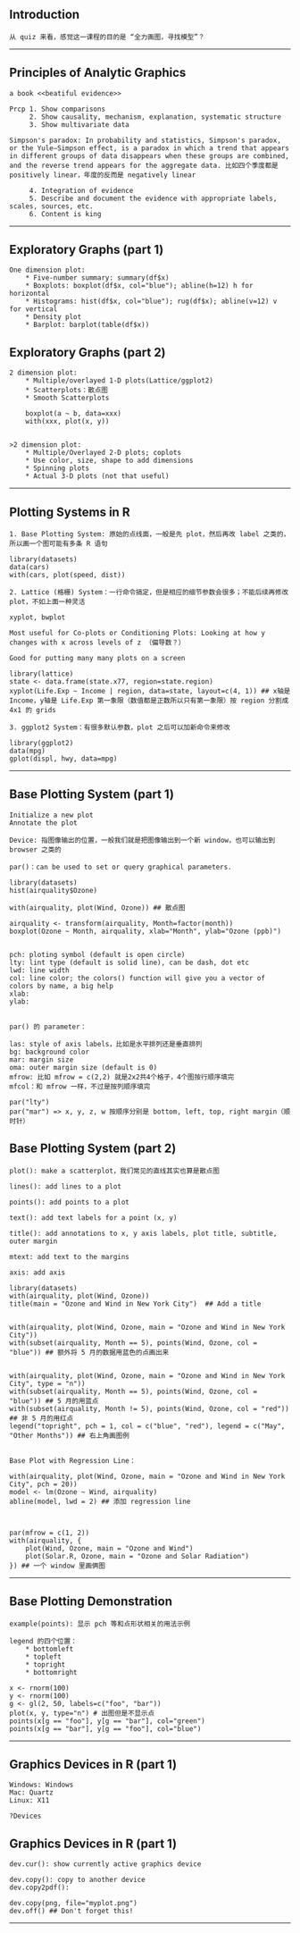 ## Introduction
	
	从 quiz 来看，感觉这一课程的目的是 “全力画图，寻找模型”？

-----
	
## Principles of Analytic Graphics

	a book <<beatiful evidence>>

	Prcp 1. Show comparisons
		 2. Show causality, mechanism, explanation, systematic structure
		 3. Show multivariate data
	
	Simpson's paradox: In probability and statistics, Simpson's paradox, or the Yule–Simpson effect, is a paradox in which a trend that appears in different groups of data disappears when these groups are combined, and the reverse trend appears for the aggregate data. 比如四个季度都是 positively linear，年度的反而是 negatively linear
	
		 4. Integration of evidence
		 5. Describe and document the evidence with appropriate labels, scales, sources, etc.
		 6. Content is king
	
-----

## Exploratory Graphs (part 1)	
	
	One dimension plot:
		* Five-number summary: summary(df$x)
		* Boxplots: boxplot(df$x, col="blue"); abline(h=12) h for horizontal
		* Histograms: hist(df$x, col="blue"); rug(df$x); abline(v=12) v for vertical
		* Density plot
		* Barplot: barplot(table(df$x))
	
## Exploratory Graphs (part 2)	
	
	2 dimension plot:
		* Multiple/overlayed 1-D plots(Lattice/ggplot2)
		* Scatterplots：散点图
		* Smooth Scatterplots
		
		boxplot(a ~ b, data=xxx)
		with(xxx, plot(x, y))
		
		
	>2 dimension plot:
		* Multiple/Overlayed 2-D plots; coplots
		* Use color, size, shape to add dimensions
		* Spinning plots
		* Actual 3-D plots (not that useful)
	
-----
	
## Plotting Systems in R
	
	1. Base Plotting System: 原始的点线面，一般是先 plot，然后再改 label 之类的，所以画一个图可能有多条 R 语句
	
	library(datasets)
	data(cars)
	with(cars, plot(speed, dist))
	
	2. Lattice (格栅) System：一行命令搞定，但是相应的细节参数会很多；不能后续再修改 plot，不如上面一种灵活
	
	xyplot, bwplot
	
	Most useful for Co-plots or Conditioning Plots: Looking at how y changes with x across levels of z （偏导数？）
	
	Good for putting many many plots on a screen
	
	library(lattice)
	state <- data.frame(state.x77, region=state.region)
	xyplot(Life.Exp ~ Income | region, data=state, layout=c(4, 1)) ## x轴是 Income，y轴是 Life.Exp 第一象限（数值都是正数所以只有第一象限）按 region 分割成 4x1 的 grids 
	
	3. ggplot2 System：有很多默认参数，plot 之后可以加新命令来修改
	
	library(ggplot2)
	data(mpg)
	gplot(displ, hwy, data=mpg)
	
-----
	
## Base Plotting System (part 1)
	
	Initialize a new plot
	Annotate the plot
	
	Device: 指图像输出的位置，一般我们就是把图像输出到一个新 window，也可以输出到 browser 之类的
	
	par()：can be used to set or query graphical parameters.
	
	library(datasets)
	hist(airquality$Ozone)
	
	with(airquality, plot(Wind, Ozone)) ## 散点图
	
	airquality <- transform(airquality, Month=factor(month))
	boxplot(Ozone ~ Month, airquality, xlab="Month", ylab="Ozone (ppb)")
	
	
	pch: ploting symbol (default is open circle)
	lty: lint type (default is solid line), can be dash, dot etc
	lwd: line width
	col: line color; the colors() function will give you a vector of colors by name, a big help
	xlab:
	ylab:
	
	
	par() 的 parameter：
	
	las: style of axis labels，比如是水平排列还是垂直排列
	bg: background color
	mar: margin size
	oma: outer margin size (default is 0)
	mfrow: 比如 mfrow = c(2,2) 就是2x2共4个格子，4个图按行顺序填完
	mfcol：和 mfrow 一样，不过是按列顺序填完
	
	par("lty")
	par("mar") => x, y, z, w 按顺序分别是 bottom, left, top, right margin（顺时针）
	
## Base Plotting System (part 2)

	plot(): make a scatterplot，我们常见的直线其实也算是散点图
	
	lines(): add lines to a plot
	
	points(): add points to a plot
	
	text(): add text labels for a point (x, y)
	
	title(): add annotations to x, y axis labels, plot title, subtitle, outer margin
	
	mtext: add text to the margins
	
	axis: add axis
	
	library(datasets)
	with(airquality, plot(Wind, Ozone))
	title(main = "Ozone and Wind in New York City")  ## Add a title
	
	
	with(airquality, plot(Wind, Ozone, main = "Ozone and Wind in New York City"))
	with(subset(airquality, Month == 5), points(Wind, Ozone, col = "blue")) ## 额外将 5 月的数据用蓝色的点画出来
	
	
	with(airquality, plot(Wind, Ozone, main = "Ozone and Wind in New York City", type = "n"))
	with(subset(airquality, Month == 5), points(Wind, Ozone, col = "blue")) ## 5 月的用蓝点
	with(subset(airquality, Month != 5), points(Wind, Ozone, col = "red")) ## 非 5 月的用红点
	legend("topright", pch = 1, col = c("blue", "red"), legend = c("May", "Other Months")) ## 右上角画图例
	
	
	Base Plot with Regression Line：
	
	with(airquality, plot(Wind, Ozone, main = "Ozone and Wind in New York City", pch = 20))
	model <- lm(Ozone ~ Wind, airquality)
	abline(model, lwd = 2) ## 添加 regression line
	
	
	
	par(mfrow = c(1, 2))
	with(airquality, {
		plot(Wind, Ozone, main = "Ozone and Wind")
		plot(Solar.R, Ozone, main = "Ozone and Solar Radiation")
	}) ## 一个 window 里画俩图
	
-----
	
## Base Plotting Demonstration

	example(points): 显示 pch 等和点形状相关的用法示例
	
	legend 的四个位置：
		* bottomleft
		* topleft
		* topright
		* bottomright
	
	x <- rnorm(100)
	y <- rnorm(100)
	g <- gl(2, 50, labels=c("foo", "bar"))
	plot(x, y, type="n") # 出图但是不显示点
	points(x[g == "foo"], y[g == "bar"], col="green")
	points(x[g == "bar"], y[g == "foo"], col="blue")
	
-----

## Graphics Devices in R (part 1)

	Windows: Windows
	Mac: Quartz
	Linux: X11

	?Devices
	
## Graphics Devices in R (part 1)	
	
	dev.cur(): show currently active graphics device
	
	dev.copy(): copy to another device
	dev.copy2pdf(): 
	
	dev.copy(png, file="myplot.png")
	dev.off() ## Don't forget this!
	
-----

	
	
	
	
	
